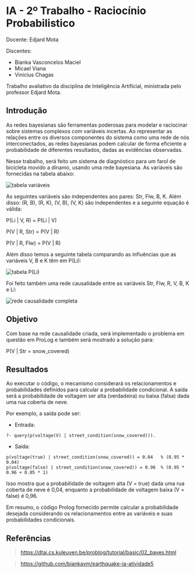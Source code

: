 # IA - 2º Trabalho - Raciocínio Probabilistico

Docente: Edjard Mota

Discentes:

- Bianka Vasconcelos Maciel
- Micael Viana
- Vinicius Chagas

Trabalho avaliativo da disciplina de Inteligência Artificial, ministrada pelo professor Edjard Mota.

## Introdução

As redes bayesianas são ferramentas poderosas para modelar e raciocinar sobre sistemas complexos com variáveis incertas. Ao representar as relações entre os diversos componentes do sistema como uma rede de nós interconectados, as redes bayesianas podem calcular de forma eficiente a probabilidade de diferentes resultados, dadas as evidências observadas.

Nesse trabalho, será feito um sistema de diagnóstico para um farol de bicicleta movido a dínamo, usando uma rede bayesiana. As variáveis são fornecidas na tabela abaixo:

![tabela variáveis](https://github.com/user-attachments/assets/a285f223-1b28-46a6-a049-faff6d474c6a)

As seguintes variáveis são independentes aos pares: Str, Flw, B, K. Além disso: (R, B), (R, K), (V, B), (V, K) são independentes e a seguinte equação é válida:

P(Li | V, R) = P(Li | V)

P(V | R, Str) = P(V | R)

P(V | R, Flw) = P(V | R)

Além disso temos a seguinte tabela comparando as influências que as variáveis V, B e K têm em P(Li):

![tabela P(Li)](https://github.com/user-attachments/assets/c82ebf07-78b6-41f3-a828-678754937e00)

Foi feito também uma rede causalidade entre as variáveis Str, Flw, R, V, B, K e Li:

![rede causalidade completa](https://github.com/user-attachments/assets/413f501d-6df7-4c92-b4b2-09b8a654a3e7)

## Objetivo

Com base na rede causalidade criada, será implementado o problema em questão em ProLog e também será mostrado a solução para:

P(V | Str = snow_covered)

## Resultados

Ao executar o código, o mecanismo considerará os relacionamentos e probabilidades definidos para calcular a probabilidade condicional. A saída será a probabilidade de voltagem ser alta (verdadeira) ou baixa (falsa) dada uma rua coberta de neve.

Por exemplo, a saída pode ser:

- Entrada:

```
?- query(p(voltage(V) | street_condition(snow_covered))).
```

- Saída:

```
p(voltage(true) | street_condition(snow_covered)) = 0.04   % (0.95 * 0.04)
p(voltage(false) | street_condition(snow_covered)) = 0.96  % (0.95 * 0.96 + 0.05 * 1)
```

Isso mostra que a probabilidade de voltagem alta (V = true) dada uma rua coberta de neve é 0,04, enquanto a probabilidade de voltagem baixa (V = false) é 0,96.

Em resumo, o código Prolog fornecido permite calcular a probabilidade desejada considerando os relacionamentos entre as variáveis e suas probabilidades condicionais.

## Referências

> https://dtai.cs.kuleuven.be/problog/tutorial/basic/02_bayes.html

> https://github.com/biankavm/earthquake-ia-atividade5

